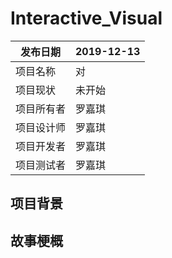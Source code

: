 # Interactive_Visual

| 发布日期   | 2019-12-13     |
| ---------- | -------------- |
| 项目名称   | 对 |
| 项目现状   | 未开始         |
| 项目所有者 | 罗嘉琪         |
| 项目设计师 | 罗嘉琪         |
| 项目开发者 | 罗嘉琪         |
| 项目测试者 | 罗嘉琪         |
 
## 项目背景
  
## 故事梗概

## 
